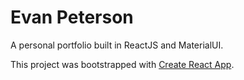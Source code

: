# Evan Peterson

A personal portfolio built in ReactJS and MaterialUI.

This project was bootstrapped with [Create React App](https://github.com/facebookincubator/create-react-app).
